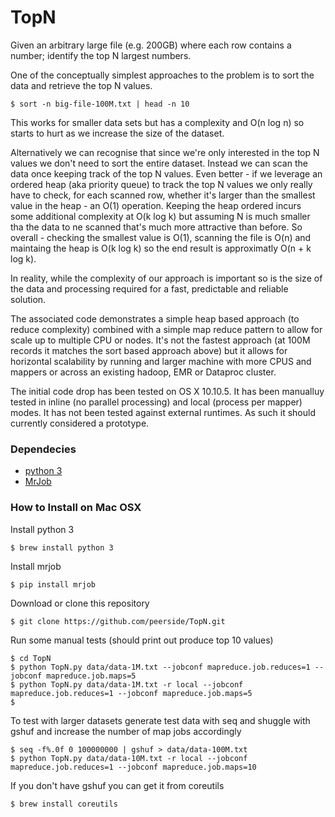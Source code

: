 # TopN
Given an arbitrary large file (e.g. 200GB) where each row contains a number; identify the top N largest numbers.

One of the conceptually simplest approaches to the problem is to sort the data and retrieve the top N values.
```
$ sort -n big-file-100M.txt | head -n 10
```
This works for smaller data sets but has a complexity and O(n log n) so starts to hurt as we increase the size of the dataset.

Alternatively we can recognise that since we're only interested in the top N values we don't need to sort the entire dataset. Instead we can scan the data once keeping track of the top N values. Even better - if we leverage an ordered heap (aka priority queue) to track the top N values we only really have to check, for each scanned row, whether it's larger than the smallest value in the heap - an O(1) operation. Keeping the heap ordered incurs some additional complexity at O(k log k) but assuming N is much smaller tha the data to ne scanned that's much more attractive than before. So overall - checking the smallest value is O(1), scanning the file is O(n) and maintaing the heap is O(k log k) so the end result is approximatly O(n + k log k).

In reality, while the complexity of our approach is important so is the size of the data and processing required for a fast, predictable and reliable solution.

The associated code demonstrates a simple heap based approach (to reduce complexity) combined with a simple map reduce pattern to allow for scale up to multiple CPU or nodes. It's not the fastest approach (at 100M records it matches the sort based approach above) but it allows for horizontal scalability by running and larger machine with more CPUS and mappers or across an existing hadoop, EMR or Dataproc cluster.

The initial code drop has been tested on OS X 10.10.5. It has been manualluy tested in inline (no parallel processing) and local (process per mapper) modes. It has not been tested against external runtimes. As such it should currently considered a prototype.


### Dependecies
* [python 3](https://www.python.org/downloads/mac-osx/)
* [MrJob](https://github.com/Yelp/mrjob)


### How to Install on Mac OSX
Install python 3
```
$ brew install python 3
```

Install mrjob
```
$ pip install mrjob
```
Download or clone this repository
```
$ git clone https://github.com/peerside/TopN.git
```

Run some manual tests (should print out produce top 10 values)
```
$ cd TopN
$ python TopN.py data/data-1M.txt --jobconf mapreduce.job.reduces=1 --jobconf mapreduce.job.maps=5
$ python TopN.py data/data-1M.txt -r local --jobconf mapreduce.job.reduces=1 --jobconf mapreduce.job.maps=5
$
```

To test with larger datasets generate test data with seq and shuggle with gshuf and increase the number of map jobs accordingly 
```
$ seq -f%.0f 0 100000000 | gshuf > data/data-100M.txt
$ python TopN.py data/data-10M.txt -r local --jobconf mapreduce.job.reduces=1 --jobconf mapreduce.job.maps=10
```

If you don't have gshuf you can get it from coreutils
```
$ brew install coreutils
```

